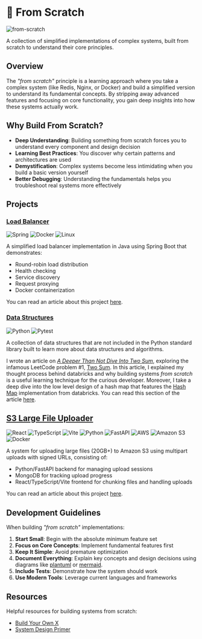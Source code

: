 # 🌱 From Scratch

![from-scratch](https://socialify.git.ci/nicholasadamou/from-scratch/image?description=1&name=1&owner=1&pattern=Circuit+Board&theme=Light)

A collection of simplified implementations of complex systems, built from scratch to understand their core principles.

## Overview

The _"from scratch"_ principle is a learning approach where you take a complex system (like Redis, Nginx, or Docker) and build a simplified version to understand its fundamental concepts. By stripping away advanced features and focusing on core functionality, you gain deep insights into how these systems actually work.

## Why Build From Scratch?

- **Deep Understanding**: Building something from scratch forces you to understand every component and design decision
- **Learning Best Practices**: You discover why certain patterns and architectures are used
- **Demystification**: Complex systems become less intimidating when you build a basic version yourself
- **Better Debugging**: Understanding the fundamentals helps you troubleshoot real systems more effectively

## Projects

### [Load Balancer](https://github.com/nicholasadamou/spring-boot-load-balancer-demo)

![Spring](https://img.shields.io/badge/-Spring-6DB33F?style=flat-square&logo=spring&logoColor=white)
![Docker](https://img.shields.io/badge/-Docker-2496ED?style=flat-square&logo=Docker&logoColor=white)
![Linux](https://img.shields.io/badge/-Linux-FCC624?style=flat-square&logo=linux&logoColor=black)

A simplified load balancer implementation in Java using Spring Boot that demonstrates:

- Round-robin load distribution
- Health checking
- Service discovery
- Request proxying
- Docker containerization

You can read an article about this project [here](https://www.nicholasadamou.com/notes/building-a-simple-load-balancer-with-spring-boot).

### [Data Structures](https://github.com/nicholasadamou/databricks)

![Python](https://img.shields.io/badge/-Python-3776AB?style=flat-square&logo=python&logoColor=white)
![Pytest](https://img.shields.io/badge/-Pytest-0A9EDC?style=flat-square&logo=pytest&logoColor=white)

A collection of data structures that are not included in the Python standard library built to learn more about data structures and algorithms.

I wrote an article on [_A Deeper Than Not Dive Into Two Sum_](https://www.nicholasadamou.com/notes/a-deeper-than-not-dive-into-two-sum), exploring the infamous LeetCode problem #1, [Two Sum](https://leetcode.com/problems/two-sum). In this article, I explained my thought process behind databricks and why building systems _from scratch_ is a useful learning technique for the curious developer. Moreover, I take a deep dive into the low level design of a hash map that features the [Hash Map](https://github.com/nicholasadamou/databricks/tree/master/HashMap) implementation from databricks. You can read this section of the article [here](https://www.nicholasadamou.com/notes/a-deeper-than-not-dive-into-two-sum#before-we-begin).

## [S3 Large File Uploader](https://github.com/nicholasadamou/s3-large-file-uploader)

![React](https://img.shields.io/badge/react-%2320232a.svg?style=flat-square&logo=react&logoColor=%2361DAFB)
![TypeScript](https://img.shields.io/badge/typescript-%23007ACC.svg?style=flat-square&logo=typescript&logoColor=white)
![Vite](https://img.shields.io/badge/vite-%23646CFF.svg?style=flat-square&logo=vite&logoColor=white)
![Python](https://img.shields.io/badge/python-3670A0?style=flat-square&logo=python&logoColor=ffdd54)
![FastAPI](https://img.shields.io/badge/FastAPI-005571?style=flat-square&logo=fastapi)
![AWS](https://img.shields.io/badge/AWS-%23FF9900.svg?style=flat-square&logo=amazon-aws&logoColor=white)
![Amazon S3](https://img.shields.io/badge/Amazon%20S3-FF9900?style=flat-square&logo=amazons3&logoColor=white)
![Docker](https://img.shields.io/badge/Docker-%230db7ed.svg?style=flat-square&logo=docker&logoColor=white)

A system for uploading large files (20GB+) to Amazon S3 using multipart uploads with signed URLs, consisting of:

- Python/FastAPI backend for managing upload sessions
- MongoDB for tracking upload progress
- React/TypeScript/Vite frontend for chunking files and handling uploads

You can read an article about this project [here](https://www.nicholasadamou.com/notes/handling-large-file-uploads-20gb-in-fast-api-with-s3-multipart-upload-using-signed-urls).

## Development Guidelines

When building _"from scratch"_ implementations:

1. **Start Small**: Begin with the absolute minimum feature set
2. **Focus on Core Concepts**: Implement fundamental features first
3. **Keep It Simple**: Avoid premature optimization
4. **Document Everything**: Explain key concepts and design decisions using diagrams like [plantuml](https://plantuml.com) or [mermaid](https://mermaid.js.org).
5. **Include Tests**: Demonstrate how the system should work
6. **Use Modern Tools**: Leverage current languages and frameworks

## Resources

Helpful resources for building systems from scratch:

- [Build Your Own X](https://github.com/danistefanovic/build-your-own-x)
- [System Design Primer](https://github.com/donnemartin/system-design-primer)
